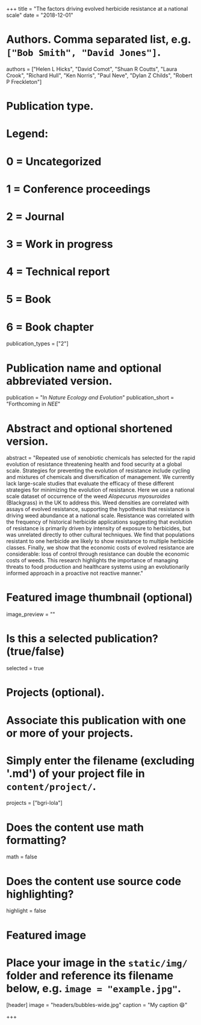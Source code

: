 +++
title = "The factors driving evolved herbicide resistance at a national scale"
date = "2018-12-01"

# Authors. Comma separated list, e.g. `["Bob Smith", "David Jones"]`.
authors = ["Helen L Hicks", "David Comot", "Shuan R Coutts", "Laura Crook", "Richard Hull", "Ken Norris", "Paul Neve", "Dylan Z Childs", "Robert P Freckleton"]

# Publication type.
# Legend:
# 0 = Uncategorized
# 1 = Conference proceedings
# 2 = Journal
# 3 = Work in progress
# 4 = Technical report
# 5 = Book
# 6 = Book chapter
publication_types = ["2"]

# Publication name and optional abbreviated version.
publication = "In *Nature Ecology and Evolution*"
publication_short = "Forthcoming in *NEE*"

# Abstract and optional shortened version.
abstract = "Repeated use of xenobiotic chemicals has selected for the rapid evolution of resistance threatening health and food security at a global scale. Strategies for preventing the evolution of resistance include cycling and mixtures of chemicals and diversification of management. We currently lack large-scale studies that evaluate the efficacy of these different strategies for minimizing the evolution of resistance. Here we use a national scale dataset of occurrence of the weed *Alopecurus myosuroides* (Blackgrass) in the UK to address this. Weed densities are correlated with assays of evolved resistance, supporting the hypothesis that resistance is driving weed abundance at a national scale. Resistance was correlated with the frequency of historical herbicide applications suggesting that evolution of resistance is primarily driven by intensity of exposure to herbicides, but was unrelated directly to other cultural techniques. We find that populations resistant to one herbicide are likely to show resistance to multiple herbicide classes. Finally, we show that the economic costs of evolved resistance are considerable: loss of control through resistance can double the economic costs of weeds. This research highlights the importance of managing threats to food production and healthcare systems using an evolutionarily informed approach in a proactive not reactive manner."

# Featured image thumbnail (optional)
image_preview = ""

# Is this a selected publication? (true/false)
selected = true

# Projects (optional).
#   Associate this publication with one or more of your projects.
#   Simply enter the filename (excluding '.md') of your project file in `content/project/`.
projects = ["bgri-lola"]

# Does the content use math formatting?
math = false

# Does the content use source code highlighting?
highlight = false

# Featured image
# Place your image in the `static/img/` folder and reference its filename below, e.g. `image = "example.jpg"`.
[header]
image = "headers/bubbles-wide.jpg"
caption = "My caption :smile:"

+++
